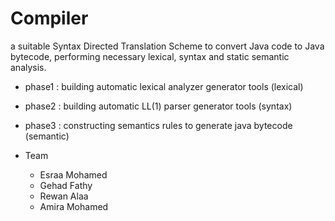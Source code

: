 # Compiler
a suitable Syntax Directed Translation Scheme to convert Java code to Java bytecode, performing necessary lexical, syntax and static semantic analysis.
- phase1 : building automatic lexical analyzer generator tools (lexical)  
- phase2 : building automatic LL(1) parser generator tools (syntax)  
- phase3 : constructing semantics rules to generate java bytecode (semantic) 

- Team

  - Esraa Mohamed
  - Gehad Fathy
  - Rewan Alaa
  - Amira Mohamed
